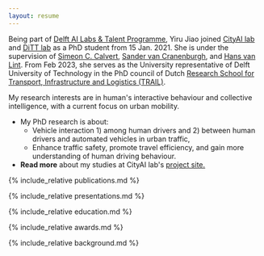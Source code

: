 ```yaml
---
layout: resume
---
```

Being part of [<u>Delft AI Labs & Talent Programme</u>](https://www.tudelft.nl/ai/tu-delft-ai-labs), Yiru Jiao joined [<u>CityAI lab</u>](https://www.tudelft.nl/en/ai/cityai-lab) and [<u>DiTT lab</u>](https://www.tudelft.nl/citg/over-faculteit/afdelingen/transport-planning/research/labs/data-analytics-and-traffic-simulation-lab/dittlab-tu-delft/) as a PhD student from 15 Jan. 2021. She is under the supervision of [<u>Simeon C. Calvert</u>](https://scholar.google.nl/citations?user=pwVbHHEAAAAJ&hl=nl), [<u>Sander van Cranenburgh</u>](https://scholar.google.nl/citations?user=-FNYwWYAAAAJ&hl=en&inst=6173373803492361994&oi=ao), and [<u>Hans van Lint</u>](https://scholar.google.nl/citations?user=Q95PbrMAAAAJ&hl=en&inst=6173373803492361994&oi=sra). From Feb 2023, she serves as the University representative of Delft University of Technology in the PhD council of Dutch [<u>Research School for Transport, Infrastructure and Logistics (TRAIL)</u>](https://rstrail.nl). 

My research interests are in human's interactive behaviour and collective intelligence, with a current focus on urban mobility. 
- My PhD research is about:
  - Vehicle interaction 1) among human drivers and 2) between human drivers and automated vehicles in urban traffic,
  - Enhance traffic safety, promote travel efficiency, and gain more understanding of human driving behaviour. 
- <b>Read more</b> about my studies at CityAI lab's [<u>project site.</u>](https://www.cityai-lab.nl/vehicle-coordination/)

{% include_relative publications.md %}

{% include_relative presentations.md %}

{% include_relative education.md %}

{% include_relative awards.md %}

{% include_relative background.md %}

